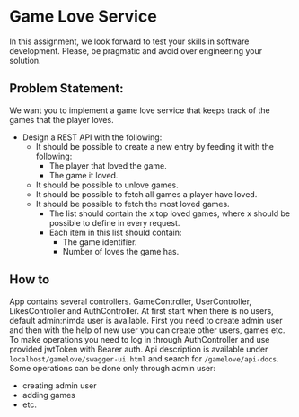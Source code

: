 
# Game Love Service

In this assignment, we look forward to test your skills in software development. Please, be pragmatic and avoid over engineering your solution.

## Problem Statement:

We want you to implement a game love service that keeps track of the games that the player loves.

* Design a REST API with the following:
    * It should be possible to create a new entry by feeding it with the following:
        * The player that loved the game.
        * The game it loved.
    * It should be possible to unlove games.
    * It should be possible to fetch all games a player have loved.
    * It should be possible to fetch the most loved games.
        * The list should contain the x top loved games, where x should be possible to define in every request.
        * Each item in this list should contain:
            * The game identifier.
            * Number of loves the game has.

## How to
App contains several controllers. GameController, UserController, LikesController 
and AuthController. At first start when there is no users, default admin:nimda user is available.
First you need to create admin user and then with the help of new user you can create other users, games etc.
To make operations you need to log in through AuthController and use provided jwtToken with Bearer auth.
Api description is available under `localhost/gamelove/swagger-ui.html` and search for `/gamelove/api-docs`.
Some operations can be done only through admin user: 
- creating admin user
- adding games
- etc.
